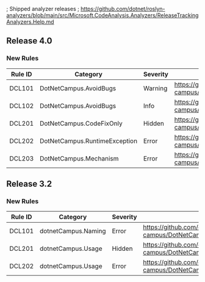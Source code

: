 ﻿; Shipped analyzer releases
; https://github.com/dotnet/roslyn-analyzers/blob/main/src/Microsoft.CodeAnalysis.Analyzers/ReleaseTrackingAnalyzers.Help.md

## Release 4.0

### New Rules
Rule ID | Category | Severity | Notes
--------|----------|----------|-------
DCL101 | DotNetCampus.AvoidBugs | Warning  | <https://github.com/dotnet-campus/DotNetCampus.CommandLine/blob/main/docs/analyzers/DCL101.md>
DCL102 | DotNetCampus.AvoidBugs | Info     | <https://github.com/dotnet-campus/DotNetCampus.CommandLine/blob/main/docs/analyzers/DCL102.md>
DCL201 | DotNetCampus.CodeFixOnly | Hidden   | <https://github.com/dotnet-campus/DotNetCampus.CommandLine/blob/main/docs/analyzers/DCL201.md>
DCL202 | DotNetCampus.RuntimeException | Error    | <https://github.com/dotnet-campus/DotNetCampus.CommandLine/blob/main/docs/analyzers/DCL202.md>
DCL203 | DotNetCampus.Mechanism | Error    | <https://github.com/dotnet-campus/DotNetCampus.CommandLine/blob/main/docs/analyzers/DCL203.md>

## Release 3.2

### New Rules
Rule ID | Category | Severity | Notes
--------|----------|----------|-------
DCL101 | dotnetCampus.Naming | Error | <https://github.com/dotnet-campus/DotNetCampus.CommandLine/blob/3.3.1/docs/analyzers/DCL101.md>
DCL201 | dotnetCampus.Usage | Hidden | <https://github.com/dotnet-campus/DotNetCampus.CommandLine/blob/3.3.1/docs/analyzers/DCL201.md>
DCL202 | dotnetCampus.Usage | Error | <https://github.com/dotnet-campus/DotNetCampus.CommandLine/blob/3.3.1/docs/analyzers/DCL202.md>
